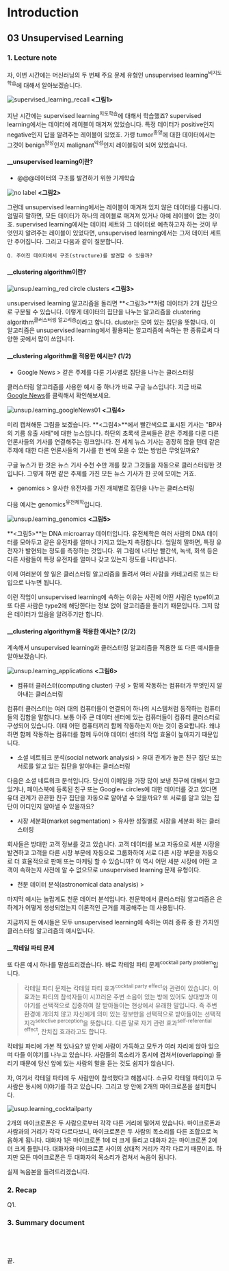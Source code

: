 # Introduction #

## 03 Unsupervised Learning ##

### 1. Lecture note ###

자, 이번 시간에는 머신러닝의 두 번째 주요 문제 유형인 unsupervised learning<sup>비지도학습</sup>에 대해서 알아보겠습니다.

![supervised_learning_recall](https://github.com/datalater/ML_AndrewNg_study/blob/master/images/UnsupervisedLearning_supervised_learning_recall.png?raw=true) **<그림1>**

지난 시간에는 supervised learning<sup>지도학습</sup>에 대해서 학습했죠? supervised learning에서는 데이터에 레이블이 매겨져 있었습니다. 특정 데이터가 positive인지 negative인지 답을 알려주는 레이블이 있었죠. 가령 tumor<sup>종양</sup>에 대한 데이터에서는 그것이 benign<sup>양성</sup>인지 malignant<sup>악성</sup>인지 레이블링이 되어 있었습니다.

#### __unsupervised learning이란? ####

+ @@@데이터의 구조를 발견하기 위한 기계학습

![no label](https://github.com/datalater/ML_AndrewNg_study/blob/master/images/UnsupervisedLearning_no%20label.png?raw=true) **<그림2>**

그런데 unsupervised learning에서는 레이블이 매겨져 있지 않은 데이터를 다룹니다. 엄밀히 말하면, 모든 데이터가 하나의 레이블로 매겨져 있거나 아예 레이블이 없는 것이죠. supervised learning에서는 데이터 세트와 그 데이터로 예측하고자 하는 것이 무엇인지 알려주는 레이블이 있었다면, unsupervised learning에서는 그저 데이터 세트만 주어집니다. 그리고 다음과 같이 질문합니다. 

    Q. 주어진 데이터에서 구조(structure)를 발견할 수 있을까?

#### __clustering algorithm이란? ####

![unsup.learning_red circle clusters](https://github.com/datalater/ML_AndrewNg_study/blob/master/images/UnsupervisedLearning_red%20circle%20clusters.png?raw=true) **<그림3>**

unsupervised learning 알고리즘을 돌리면 **<그림3>**처럼  데이터가 2개 집단으로 구분될 수 있습니다. 이렇게 데이터의 집단을 나누는 알고리즘을 clustering algorithm<sup>클러스터링 알고리즘</sup>이라고 합니다. cluster는 모여 있는 집단을 뜻합니다. 이 알고리즘은 unsupervised learning에서 활용되는 알고리즘에 속하는 한 종류로써 다양한 곳에서 많이 쓰입니다.

#### __clustering algorithm을 적용한 예시는? (1/2) ####

 + Google News > 같은 주제를 다룬 기사별로 집단을 나누는 클러스터링

클러스터링 알고리즘를 사용한 예시 중 하나가 바로 구글 뉴스입니다. 지금 바로 [Google News](https://news.google.co.kr/?edchanged=1&ned=us&authuser=0 "Google News 링크")를 클릭해서 확인해보세요.

![unsup.learning_googleNews01](https://github.com/datalater/ML_AndrewNg_study/blob/master/images/UnsupervisedLearning_googleNews01.png?raw=true) **<그림4>**

미리 캡쳐해둔 그림을 보겠습니다. **<그림4>**에서 빨간색으로 표시된 기사는 "BP사의 기름 유출 사태"에 대한 뉴스입니다. 하단의 초록색 글씨들은 같은 주제를 다룬 다른 언론사들의 기사를 연결해주는 링크입니다. 전 세계 뉴스 기사는 굉장히 많을 텐데 같은 주제에 대한 다른 언론사들의 기사를 한 번에 모을 수 있는 방법은 무엇일까요?

구글 뉴스가 한 것은 뉴스 기사 수천 수만 개를 찾고 그것들을 자동으로 클러스터링한 것입니다. 그렇게 하면 같은 주제를 가진 모든 뉴스 기사가 한 곳에 모이는 거죠. 

+ genomics > 유사한 유전자를 가진 개체별로 집단을 나누는 클러스터링

다음 예시는 genomics<sup>유전체학</sup>입니다.

![unsup.learning_genomics](https://github.com/datalater/ML_AndrewNg_study/blob/master/images/UnsupervisedLearning_genomics.png?raw=true) **<그림5>**

**<그림5>**는 DNA microarray 데이터입니다. 유전체학은 여러 사람의 DNA 데이터를 모아두고 같은 유전자를 얼마나 가지고 있는지 측정합니다. 엄밀히 말하면, 특정 유전자가 발현되는 정도를 측정하는 것입니다. 위 그림에 나타난 빨간색, 녹색, 회색 등은 다른 사람들이 특정 유전자를 얼마나 갖고 있는지 정도를 나타냅니다. 

이제 여러분이 할 일은 클러스터링 알고리즘을 돌려서 여러 사람을 카테고리로 또는 타입으로 나누면 됩니다.

이런 작업이 unsupervised learning에 속하는 이유는 사전에 어떤 사람은 type1이고 또 다른 사람은 type2에 해당한다는 정보 없이 알고리즘을 돌리기 때문입니다. 그저 많은 데이터가 있음을 알려주기만 합니다.

#### __clustering algorithym을 적용한 예시는? (2/2) ####

계속해서 unsupervised learning과 클러스터링 알고리즘을 적용한 또 다른 예시들을 알아보겠습니다.

![unsup.learning_applications](https://github.com/datalater/ML_AndrewNg_study/blob/master/images/UnsupervisedLearning_applications.png?raw=true) **<그림6>**

+ 컴퓨터 클러스터(computing cluster) 구성 > 함께 작동하는 컴퓨터가 무엇인지 알아내는 클러스터링

컴퓨터 클러스터는 여러 대의 컴퓨터들이 연결되어 하나의 시스템처럼 동작하는 컴퓨터들의 집합을 말합니다. 보통 아주 큰 데이터 센터에 있는 컴퓨터들이 컴퓨터 클러스터로 구성되어 있습니다. 이때 어떤 컴퓨터끼리 함께 작동하는지 아는 것이 중요합니다. 왜냐하면 함께 작동하는 컴퓨터를 함께 두어야 데이터 센터의 작업 효율이 높아지기 때문입니다. 

+ 소셜 네트워크 분석(social network analysis) > 유대 관계가 높은 친구 집단 또는 서로를 알고 있는 집단을 알아내는 클러스터링

다음은 소셜 네트워크 분석입니다. 당신이 이메일을 가장 많이 보낸 친구에 대해서 알고 있거나, 페이스북에 등록된 친구 또는 Google+ circles에 대한 데이터를 갖고 있다면 유대 관계가 끈끈한 친구 집단을 자동으로 알아낼 수 있을까요?  또 서로를 알고 있는 집단이 어디인지 알아낼 수 있을까요?

+ 시장 세분화(market segmentation) > 유사한 성질별로 시장을 세분화 하는 클러스터링  

회사들은 방대한 고객 정보를 갖고 있습니다. 고객 데이터를 보고 자동으로 세분 시장을 발견하고 고객을 다른 시장 부문에 자동으로 그룹화하여 서로 다른 시장 부문을 자동으로 더 효율적으로 판매 또는 마케팅 할 수 있습니까? 이 역시 어떤 세분 시장에 어떤 고객이 속하는지 사전에 알 수 없으므로 unsupervised learning 문제 유형이다.

+ 천문 데이터 분석(astronomical data analysis) > 

마지막 예시는 놀랍게도 천문 데이터 분석입니다. 천문학에서 클러스터링 알고리즘은 은하계가 어떻게 생성되었는지 이론적인 근거를 제공해주는 데 사용됩니다. 

지금까지 든 예시들은 모두 unsupervised learning에 속하는 여러 종류 중 한 가지인 클러스터링 알고리즘의 예시입니다. 

#### __칵테일 파티 문제 ####

또 다른 예시 하나를 말씀드리겠습니다. 바로 칵테일 파티 문제<sup>cocktail party problem</sup>입니다. 


> 칵테일 파티 문제는 칵테일 파티 효과<sup>cocktail party effect</sup>와 관련이 있습니다. 이 효과는 파티의 참석자들이 시끄러운 주변 소음이 있는 방에 있어도 상대방과 이야기를 선택적으로 집중하여 잘 받아들이는 현상에서 유래한 말입니다. 즉 주변 환경에 개의치 않고 자신에게 의미 있는 정보만을 선택적으로 받아들이는 선택적 지각<sup>selective perception</sup>을 뜻합니다. 다른 말로 자기 관련 효과<sup>self-referential effect</sup>, 잔치집 효과라고도 합니다.

칵테일 파티에 가본 적 있나요? 방 안에 사람이 가득하고 모두가 여러 자리에 앉아 있으며 다들 이야기를 나누고 있습니다. 사람들의 목소리가 동시에 겹쳐서(overlapping) 들리기 때문에 당신 앞에 있는 사람의 말을 듣는 것도 쉽지가 않습니다. 

자, 여기서 칵테일 파티에 두 사람만이 참석했다고 해봅시다. 소규모 칵테일 파티이고 두 사람은 동시에 이야기를 하고 있습니다. 그리고 방 안에 2개의 마이크로폰을 설치합니다. 

![usup.learning_cocktailparty](https://github.com/datalater/ML_AndrewNg_study/blob/master/images/UnsupervisedLearning_cocktailparty.png?raw=true)

2개의 마이크로폰은 두 사람으로부터 각각 다른 거리에 떨어져 있습니다. 마이크로폰과 사람과의 거리가 각각 다르다보니, 마이크로폰은 두 사람의 목소리를 다른 조합으로 녹음하게 됩니다. 대화자 1은 마이크로폰 1에 더 크게 들리고 대화자 2는 마이크로폰 2에 더 크게 들립니다. 대화자와 마이크로폰 사이의 상대적 거리가 각각 다르기 때문이죠. 하지만 모든 마이크로폰은 두 대화자의 목소리가 겹쳐서 녹음이 됩니다.

실제 녹음본을 들려드리겠습니다. 





### 2. Recap ###

Q1. 

### 3. Summary document ###



</br></br></br>
끝.